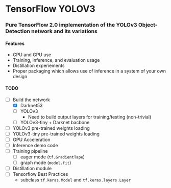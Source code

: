 # TensorFlow YOLOV3

### Pure TensorFlow 2.0 implementation of the YOLOv3 Object-Detection network and its variations
#### Features
- CPU and GPU use
- Training, inference, and evaluation usage
- Distillation experiements
- Proper packaging which allows use of inference in a system of your own design

#### TODO
- [ ] Build the network
  - [x] Darknet53
  - [ ] YOLOv3
    - Need to build output layers for training/testing (non-trivial)
  - [ ] YOLOv3-tiny + Darknet bacbone
- [ ] YOLOv3 pre-trained weights loading
- [ ] YOLOv3-tiny pre-trained weights loading
- [ ] GPU Acceleration
- [ ] Inference demo code
- [ ] Training pipeline
  - [ ] eager mode (`tf.GradientTape`)
  - [ ] graph mode (`model.fit`)
- [ ] Distillation module
- [ ] Tensorflow Best Practices
  - subclass `tf.keras.Model` and `tf.keras.layers.Layer`
